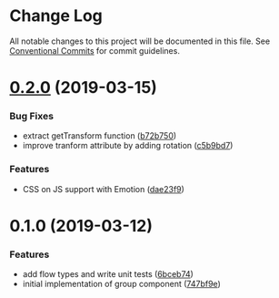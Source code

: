 # Change Log

All notable changes to this project will be documented in this file.
See [Conventional Commits](https://conventionalcommits.org) for commit guidelines.

# [0.2.0](https://github.com/davegomez/silky/compare/@silky/group@0.1.0...@silky/group@0.2.0) (2019-03-15)


### Bug Fixes

* extract getTransform function ([b72b750](https://github.com/davegomez/silky/commit/b72b750))
* improve tranform attribute by adding rotation ([c5b9bd7](https://github.com/davegomez/silky/commit/c5b9bd7))


### Features

* CSS on JS support with Emotion ([dae23f9](https://github.com/davegomez/silky/commit/dae23f9))





# 0.1.0 (2019-03-12)


### Features

* add flow types and write unit tests ([6bceb74](https://github.com/davegomez/silky/commit/6bceb74))
* initial implementation of group component ([747bf9e](https://github.com/davegomez/silky/commit/747bf9e))
